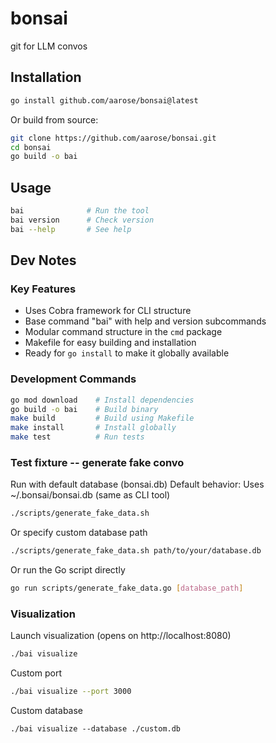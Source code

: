 # bonsai
git for LLM convos

## Installation

```bash
go install github.com/aarose/bonsai@latest
```

Or build from source:
```bash
git clone https://github.com/aarose/bonsai.git
cd bonsai
go build -o bai
```

## Usage

```bash
bai              # Run the tool
bai version      # Check version
bai --help       # See help
```

## Dev Notes

### Key Features
- Uses Cobra framework for CLI structure
- Base command "bai" with help and version subcommands
- Modular command structure in the `cmd` package
- Makefile for easy building and installation
- Ready for `go install` to make it globally available

### Development Commands
```bash
go mod download    # Install dependencies
go build -o bai    # Build binary
make build         # Build using Makefile
make install       # Install globally
make test          # Run tests
```

### Test fixture -- generate fake convo

Run with default database (bonsai.db)
Default behavior: Uses ~/.bonsai/bonsai.db (same as CLI tool)
```bash
./scripts/generate_fake_data.sh
```

Or specify custom database path
```bash
./scripts/generate_fake_data.sh path/to/your/database.db
```

Or run the Go script directly
```bash
go run scripts/generate_fake_data.go [database_path]
```

### Visualization

Launch visualization (opens on http://localhost:8080)
```bash
./bai visualize
```

Custom port
```bash
./bai visualize --port 3000
```

Custom database
```
./bai visualize --database ./custom.db
```
